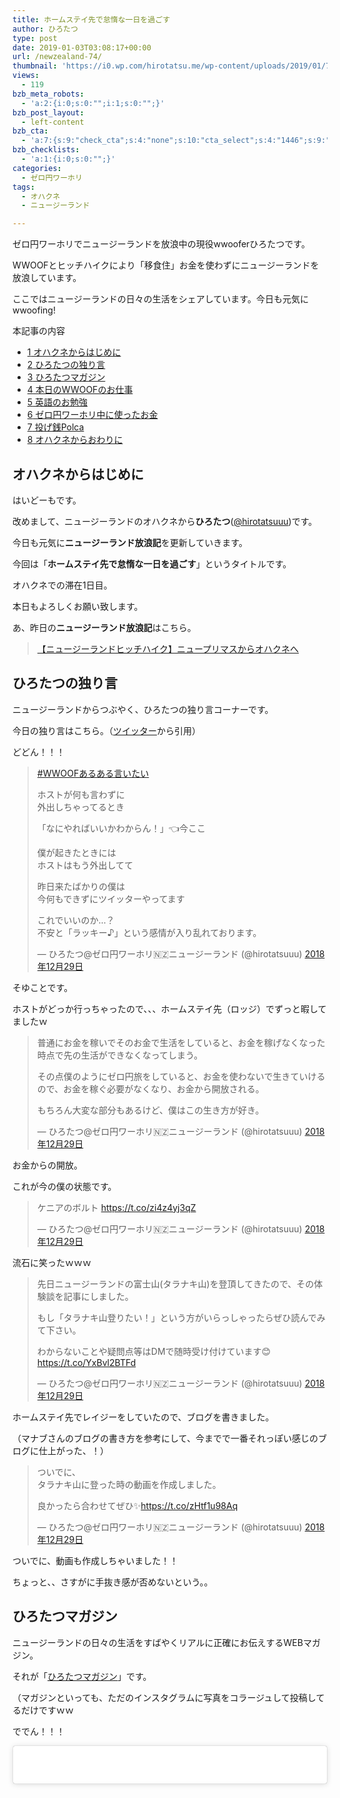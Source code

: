 ```yaml
---
title: ホームステイ先で怠惰な一日を過ごす
author: ひろたつ
type: post
date: 2019-01-03T03:08:17+00:00
url: /newzealand-74/
thumbnail: 'https://i0.wp.com/hirotatsu.me/wp-content/uploads/2019/01/79b22ab4789dda60784a58d597ae274b.png?fit=304%2C171&ssl=1'
views:
  - 119
bzb_meta_robots:
  - 'a:2:{i:0;s:0:"";i:1;s:0:"";}'
bzb_post_layout:
  - left-content
bzb_cta:
  - 'a:7:{s:9:"check_cta";s:4:"none";s:10:"cta_select";s:4:"1446";s:9:"org_title";s:0:"";s:9:"org_image";s:0:"";s:11:"org_content";s:0:"";s:15:"org_button_text";s:0:"";s:14:"org_button_url";s:0:"";}'
bzb_checklists:
  - 'a:1:{i:0;s:0:"";}'
categories:
  - ゼロ円ワーホリ
tags:
  - オハクネ
  - ニュージーランド

---
```

ゼロ円ワーホリでニュージーランドを放浪中の現役wwooferひろたつです。
  
WWOOFとヒッチハイクにより「移食住」お金を使わずにニュージーランドを放浪しています。
  
ここではニュージーランドの日々の生活をシェアしています。今日も元気にwwoofing!

<!--more-->

<div id="toc_container" class="toc_transparent no_bullets">
  <p class="toc_title">
    本記事の内容
  </p>
  
  <ul class="toc_list">
    <li>
      <a href="#i"><span class="toc_number toc_depth_1">1</span> オハクネからはじめに</a>
    </li>
    <li>
      <a href="#i-2"><span class="toc_number toc_depth_1">2</span> ひろたつの独り言</a>
    </li>
    <li>
      <a href="#i-3"><span class="toc_number toc_depth_1">3</span> ひろたつマガジン</a>
    </li>
    <li>
      <a href="#WWOOF"><span class="toc_number toc_depth_1">4</span> 本日のWWOOFのお仕事</a>
    </li>
    <li>
      <a href="#i-4"><span class="toc_number toc_depth_1">5</span> 英語のお勉強</a>
    </li>
    <li>
      <a href="#i-5"><span class="toc_number toc_depth_1">6</span> ゼロ円ワーホリ中に使ったお金</a>
    </li>
    <li>
      <a href="#Polca"><span class="toc_number toc_depth_1">7</span> 投げ銭Polca</a>
    </li>
    <li>
      <a href="#i-6"><span class="toc_number toc_depth_1">8</span> オハクネからおわりに</a>
    </li>
  </ul>
</div>

## <span id="i">オハクネからはじめに</span>

はいどーもです。
  
改めまして、ニュージーランドのオハクネから**ひろたつ**</a>(<a href="https://twitter.com/hirotatsuuu" rel="noopener" target="_blank">@hirotatsuuu</a>)です。
  
今日も元気に**ニュージーランド放浪記**を更新していきます。

今回は「**ホームステイ先で怠惰な一日を過ごす**」というタイトルです。

オハクネでの滞在1日目。

本日もよろしくお願い致します。

あ、昨日の**ニュージーランド放浪記**はこちら。

<blockquote class="wp-embedded-content" data-secret="YStK3PUBbk">
  <p>
    <a href="https://hirotatsu.me/newzealand-73/">【ニュージーランドヒッチハイク】ニュープリマスからオハクネへ</a>
  </p>
</blockquote>

<iframe class="wp-embedded-content" sandbox="allow-scripts" security="restricted" style="position: absolute; clip: rect(1px, 1px, 1px, 1px);" src="https://hirotatsu.me/newzealand-73/embed/#?secret=YStK3PUBbk" data-secret="YStK3PUBbk" width="500" height="282" title="&#8220;【ニュージーランドヒッチハイク】ニュープリマスからオハクネへ&#8221; &#8212; 世界のひろたつから" frameborder="0" marginwidth="0" marginheight="0" scrolling="no"></iframe>

## <span id="i-2">ひろたつの独り言</span>

ニュージーランドからつぶやく、ひろたつの独り言コーナーです。

今日の独り言はこちら。（<a href="https://twitter.com/hirotatsuuu" rel="noopener" target="_blank">ツイッター</a>から引用）

どどん！！！

<blockquote class="twitter-tweet" data-lang="ja">
  <p lang="ja" dir="ltr">
    <a href="https://twitter.com/hashtag/WWOOF%E3%81%82%E3%82%8B%E3%81%82%E3%82%8B%E8%A8%80%E3%81%84%E3%81%9F%E3%81%84?src=hash&ref_src=twsrc%5Etfw">#WWOOFあるある言いたい</a>
  </p>
  
  <p>
    ホストが何も言わずに<br />外出しちゃってるとき
  </p>
  
  <p>
    「なにやればいいかわからん！」👈今ここ
  </p>
  
  <p>
    僕が起きたときには<br />ホストはもう外出してて
  </p>
  
  <p>
    昨日来たばかりの僕は<br />今何もできずにツイッターやってます
  </p>
  
  <p>
    これでいいのか&#8230;？<br />不安と「ラッキー♪」という感情が入り乱れております。
  </p>
  
  <p>
    &mdash; ひろたつ@ゼロ円ワーホリ🇳🇿ニュージーランド (@hirotatsuuu) <a href="https://twitter.com/hirotatsuuu/status/1078804680707268608?ref_src=twsrc%5Etfw">2018年12月29日</a>
  </p>
</blockquote>



そゆことです。
  
ホストがどっか行っちゃったので、、、ホームステイ先（ロッジ）でずっと暇してましたｗ

<blockquote class="twitter-tweet" data-lang="ja">
  <p lang="ja" dir="ltr">
    普通にお金を稼いでそのお金で生活をしていると、お金を稼げなくなった時点で先の生活ができなくなってしまう。
  </p>
  
  <p>
    その点僕のようにゼロ円旅をしていると、お金を使わないで生きていけるので、お金を稼ぐ必要がなくなり、お金から開放される。
  </p>
  
  <p>
    もちろん大変な部分もあるけど、僕はこの生き方が好き。
  </p>
  
  <p>
    &mdash; ひろたつ@ゼロ円ワーホリ🇳🇿ニュージーランド (@hirotatsuuu) <a href="https://twitter.com/hirotatsuuu/status/1078845786148954112?ref_src=twsrc%5Etfw">2018年12月29日</a>
  </p>
</blockquote>



お金からの開放。
  
これが今の僕の状態です。

<blockquote class="twitter-tweet" data-lang="ja">
  <p lang="ja" dir="ltr">
    ケニアのボルト <a href="https://t.co/zi4z4yj3qZ">https://t.co/zi4z4yj3qZ</a>
  </p>
  
  <p>
    &mdash; ひろたつ@ゼロ円ワーホリ🇳🇿ニュージーランド (@hirotatsuuu) <a href="https://twitter.com/hirotatsuuu/status/1078931532515921925?ref_src=twsrc%5Etfw">2018年12月29日</a>
  </p>
</blockquote>



流石に笑ったｗｗｗ

<blockquote class="twitter-tweet" data-lang="ja">
  <p lang="ja" dir="ltr">
    先日ニュージーランドの富士山(タラナキ山)を登頂してきたので、その体験談を記事にしました。
  </p>
  
  <p>
    もし「タラナキ山登りたい！」という方がいらっしゃったらぜひ読んでみて下さい。
  </p>
  
  <p>
    わからないことや疑問点等はDMで随時受け付けています😊<a href="https://t.co/YxBvl2BTFd">https://t.co/YxBvl2BTFd</a>
  </p>
  
  <p>
    &mdash; ひろたつ@ゼロ円ワーホリ🇳🇿ニュージーランド (@hirotatsuuu) <a href="https://twitter.com/hirotatsuuu/status/1078961278238879744?ref_src=twsrc%5Etfw">2018年12月29日</a>
  </p>
</blockquote>



ホームステイ先でレイジーをしていたので、ブログを書きました。
  
（マナブさんのブログの書き方を参考にして、今までで一番それっぽい感じのブログに仕上がった、！）

<blockquote class="twitter-tweet" data-lang="ja">
  <p lang="ja" dir="ltr">
    ついでに、<br />タラナキ山に登った時の動画を作成しました。
  </p>
  
  <p>
    良かったら合わせてぜひ✨<a href="https://t.co/zHtf1u98Aq">https://t.co/zHtf1u98Aq</a>
  </p>
  
  <p>
    &mdash; ひろたつ@ゼロ円ワーホリ🇳🇿ニュージーランド (@hirotatsuuu) <a href="https://twitter.com/hirotatsuuu/status/1078983771662180352?ref_src=twsrc%5Etfw">2018年12月29日</a>
  </p>
</blockquote>



ついでに、動画も作成しちゃいました！！
  
ちょっと、、さすがに手抜き感が否めないという。。

## <span id="i-3">ひろたつマガジン</span>

ニュージーランドの日々の生活をすばやくリアルに正確にお伝えするWEBマガジン。
  
それが「<a href="https://www.instagram.com/hirotatsu_mag" rel="noopener" target="_blank">ひろたつマガジン</a>」です。
  
（マガジンといっても、ただのインスタグラムに写真をコラージュして投稿してるだけですｗｗ

ででん！！！

<blockquote class="instagram-media" data-instgrm-permalink="https://www.instagram.com/p/BsBZZ1-A2-x/?utm_source=ig_embed&utm_medium=loading" data-instgrm-version="12" style=" background:#FFF; border:0; border-radius:3px; box-shadow:0 0 1px 0 rgba(0,0,0,0.5),0 1px 10px 0 rgba(0,0,0,0.15); margin: 1px; max-width:540px; min-width:326px; padding:0; width:99.375%; width:-webkit-calc(100% - 2px); width:calc(100% - 2px);">
  <div style="padding:16px;">
    <a href="https://www.instagram.com/p/BsBZZ1-A2-x/?utm_source=ig_embed&utm_medium=loading" style=" background:#FFFFFF; line-height:0; padding:0 0; text-align:center; text-decoration:none; width:100%;" target="_blank"> </p> 
    
    <div style=" display: flex; flex-direction: row; align-items: center;">
      <div style="background-color: #F4F4F4; border-radius: 50%; flex-grow: 0; height: 40px; margin-right: 14px; width: 40px;">
      </div>
      
      <div style="display: flex; flex-direction: column; flex-grow: 1; justify-content: center;">
        <div style=" background-color: #F4F4F4; border-radius: 4px; flex-grow: 0; height: 14px; margin-bottom: 6px; width: 100px;">
        </div>
        
        <div style=" background-color: #F4F4F4; border-radius: 4px; flex-grow: 0; height: 14px; width: 60px;">
        </div>
      </div>
    </div>
    
    <div style="padding: 19% 0;">
    </div>
    
    <div style="display:block; height:50px; margin:0 auto 12px; width:50px;">
      <svg width="50px" height="50px" viewBox="0 0 60 60" version="1.1" xmlns="https://www.w3.org/2000/svg" xmlns:xlink="https://www.w3.org/1999/xlink"><g stroke="none" stroke-width="1" fill="none" fill-rule="evenodd"><g transform="translate(-511.000000, -20.000000)" fill="#000000"><g><path d="M556.869,30.41 C554.814,30.41 553.148,32.076 553.148,34.131 C553.148,36.186 554.814,37.852 556.869,37.852 C558.924,37.852 560.59,36.186 560.59,34.131 C560.59,32.076 558.924,30.41 556.869,30.41 M541,60.657 C535.114,60.657 530.342,55.887 530.342,50 C530.342,44.114 535.114,39.342 541,39.342 C546.887,39.342 551.658,44.114 551.658,50 C551.658,55.887 546.887,60.657 541,60.657 M541,33.886 C532.1,33.886 524.886,41.1 524.886,50 C524.886,58.899 532.1,66.113 541,66.113 C549.9,66.113 557.115,58.899 557.115,50 C557.115,41.1 549.9,33.886 541,33.886 M565.378,62.101 C565.244,65.022 564.756,66.606 564.346,67.663 C563.803,69.06 563.154,70.057 562.106,71.106 C561.058,72.155 560.06,72.803 558.662,73.347 C557.607,73.757 556.021,74.244 553.102,74.378 C549.944,74.521 548.997,74.552 541,74.552 C533.003,74.552 532.056,74.521 528.898,74.378 C525.979,74.244 524.393,73.757 523.338,73.347 C521.94,72.803 520.942,72.155 519.894,71.106 C518.846,70.057 518.197,69.06 517.654,67.663 C517.244,66.606 516.755,65.022 516.623,62.101 C516.479,58.943 516.448,57.996 516.448,50 C516.448,42.003 516.479,41.056 516.623,37.899 C516.755,34.978 517.244,33.391 517.654,32.338 C518.197,30.938 518.846,29.942 519.894,28.894 C520.942,27.846 521.94,27.196 523.338,26.654 C524.393,26.244 525.979,25.756 528.898,25.623 C532.057,25.479 533.004,25.448 541,25.448 C548.997,25.448 549.943,25.479 553.102,25.623 C556.021,25.756 557.607,26.244 558.662,26.654 C560.06,27.196 561.058,27.846 562.106,28.894 C563.154,29.942 563.803,30.938 564.346,32.338 C564.756,33.391 565.244,34.978 565.378,37.899 C565.522,41.056 565.552,42.003 565.552,50 C565.552,57.996 565.522,58.943 565.378,62.101 M570.82,37.631 C570.674,34.438 570.167,32.258 569.425,30.349 C568.659,28.377 567.633,26.702 565.965,25.035 C564.297,23.368 562.623,22.342 560.652,21.575 C558.743,20.834 556.562,20.326 553.369,20.18 C550.169,20.033 549.148,20 541,20 C532.853,20 531.831,20.033 528.631,20.18 C525.438,20.326 523.257,20.834 521.349,21.575 C519.376,22.342 517.703,23.368 516.035,25.035 C514.368,26.702 513.342,28.377 512.574,30.349 C511.834,32.258 511.326,34.438 511.181,37.631 C511.035,40.831 511,41.851 511,50 C511,58.147 511.035,59.17 511.181,62.369 C511.326,65.562 511.834,67.743 512.574,69.651 C513.342,71.625 514.368,73.296 516.035,74.965 C517.703,76.634 519.376,77.658 521.349,78.425 C523.257,79.167 525.438,79.673 528.631,79.82 C531.831,79.965 532.853,80.001 541,80.001 C549.148,80.001 550.169,79.965 553.369,79.82 C556.562,79.673 558.743,79.167 560.652,78.425 C562.623,77.658 564.297,76.634 565.965,74.965 C567.633,73.296 568.659,71.625 569.425,69.651 C570.167,67.743 570.674,65.562 570.82,62.369 C570.966,59.17 571,58.147 571,50 C571,41.851 570.966,40.831 570.82,37.631"></path></g></g></g></svg>
    </div>
    
    <div style="padding-top: 8px;">
      <div style=" color:#3897f0; font-family:Arial,sans-serif; font-size:14px; font-style:normal; font-weight:550; line-height:18px;">
        View this post on Instagram
      </div>
    </div>
    
    <div style="padding: 12.5% 0;">
    </div>
    
    <div style="display: flex; flex-direction: row; margin-bottom: 14px; align-items: center;">
      <div>
        <div style="background-color: #F4F4F4; border-radius: 50%; height: 12.5px; width: 12.5px; transform: translateX(0px) translateY(7px);">
        </div>
        
        <div style="background-color: #F4F4F4; height: 12.5px; transform: rotate(-45deg) translateX(3px) translateY(1px); width: 12.5px; flex-grow: 0; margin-right: 14px; margin-left: 2px;">
        </div>
        
        <div style="background-color: #F4F4F4; border-radius: 50%; height: 12.5px; width: 12.5px; transform: translateX(9px) translateY(-18px);">
        </div>
      </div>
      
      <div style="margin-left: 8px;">
        <div style=" background-color: #F4F4F4; border-radius: 50%; flex-grow: 0; height: 20px; width: 20px;">
        </div>
        
        <div style=" width: 0; height: 0; border-top: 2px solid transparent; border-left: 6px solid #f4f4f4; border-bottom: 2px solid transparent; transform: translateX(16px) translateY(-4px) rotate(30deg)">
        </div>
      </div>
      
      <div style="margin-left: auto;">
        <div style=" width: 0px; border-top: 8px solid #F4F4F4; border-right: 8px solid transparent; transform: translateY(16px);">
        </div>
        
        <div style=" background-color: #F4F4F4; flex-grow: 0; height: 12px; width: 16px; transform: translateY(-4px);">
        </div>
        
        <div style=" width: 0; height: 0; border-top: 8px solid #F4F4F4; border-left: 8px solid transparent; transform: translateY(-4px) translateX(8px);">
        </div>
      </div>
    </div>
    
    <div style="display: flex; flex-direction: column; flex-grow: 1; justify-content: center; margin-bottom: 24px;">
      <div style=" background-color: #F4F4F4; border-radius: 4px; flex-grow: 0; height: 14px; margin-bottom: 6px; width: 224px;">
      </div>
      
      <div style=" background-color: #F4F4F4; border-radius: 4px; flex-grow: 0; height: 14px; width: 144px;">
      </div>
    </div>
    
    <p>
      </a>
    </p>
    
    <p style=" color:#c9c8cd; font-family:Arial,sans-serif; font-size:14px; line-height:17px; margin-bottom:0; margin-top:8px; overflow:hidden; padding:8px 0 7px; text-align:center; text-overflow:ellipsis; white-space:nowrap;">
      <a href="https://www.instagram.com/p/BsBZZ1-A2-x/?utm_source=ig_embed&utm_medium=loading" style=" color:#c9c8cd; font-family:Arial,sans-serif; font-size:14px; font-style:normal; font-weight:normal; line-height:17px; text-decoration:none;" target="_blank">ひろたつマガジンさん(@hirotatsu_mag)がシェアした投稿</a> &#8211; <time style=" font-family:Arial,sans-serif; font-size:14px; line-height:17px;" datetime="2018-12-30T18:38:49+00:00">2018年12月月30日午前10時38分PST</time>
    </p></div> </blockquote> 
    
    <p>
    </p>
    
    <p>
      丸一日ホームステイ先でレイジーしてましたｗ<br /> だって〜〜&#8230;<br /> ま、こういう日もあっていいかな〜と。笑
    </p>
    
    <p>
      フォローお待ちしてます😉<br /> 👉<a href="https://www.instagram.com/hirotatsu_mag" rel="noopener" target="_blank">ひろたつマガジン</a>
    </p>
    
    <p>
      あ、こちらもよければぜひぜひ〜（一応本垢ｗ<br /> 👉<a href="https://www.instagram.com/hirotatsuuuu" rel="noopener" target="_blank">世界のひろたつから</a>
    </p>
    
    <h2>
      <span id="WWOOF">本日のWWOOFのお仕事</span>
    </h2>
    
    <p>
      無し！ですね笑<br /> ホストがいなかったら、何もできません〜
    </p>
    
    <h2>
      <span id="i-4">英語のお勉強</span>
    </h2>
    
    <p>
      ここでは、毎日僕が新しく覚えた英語を3つご紹介します。<br /> 僕の英語力の低さが露呈しますが、、しゃーなしｗ
    </p>
    
    <ul>
      <li>
        goldfish 金魚
      </li>
      <li>
        grasshopper バッタ
      </li>
      <li>
        dragonfly トンボ
      </li>
    </ul>
    
    <p>
      ちょっとカッコイ系のやつｗ<br /> 意外と知らないな〜と。
    </p>
    
    <h2>
      <span id="i-5">ゼロ円ワーホリ中に使ったお金</span>
    </h2>
    
    <p>
      まず、本日使ったお金をシェアします。
    </p>
    
    <p>
      本日使ったお金は、、、
    </p>
    
    <p>
      0円！！！
    </p>
    
    <p>
      本日もお金を使わずに一日を生きました。
    </p>
    
    <p>
      また、ゼロ円ワーホリ中に使ったお金の総額を完全公開しています！！
    </p>
    
    <p>
      こちら👇👇👇
    </p>
    
    <blockquote class="wp-embedded-content" data-secret="jOdSlnWxYb">
      <p>
        <a href="https://hirotatsu.me/use-money-total/">ゼロ円ワーホリで使ったお金を完全公開【使うたびに更新します】</a>
      </p>
    </blockquote>
    
    <p>
      <iframe class="wp-embedded-content" sandbox="allow-scripts" security="restricted" style="position: absolute; clip: rect(1px, 1px, 1px, 1px);" src="https://hirotatsu.me/use-money-total/embed/#?secret=jOdSlnWxYb" data-secret="jOdSlnWxYb" width="500" height="282" title="&#8220;ゼロ円ワーホリで使ったお金を完全公開【使うたびに更新します】&#8221; &#8212; 世界のひろたつから" frameborder="0" marginwidth="0" marginheight="0" scrolling="no"></iframe>
    </p>
    
    <h2>
      <span id="Polca">投げ銭Polca</span>
    </h2>
    
    <p>
      最後に、<strong>ひろたつ</strong></a>(<a href="https://twitter.com/hirotatsuuu" rel="noopener" target="_blank">@hirotatsuuu</a>)への投げ銭Polcaの宣伝をさせて下さい。<br /> 現在僕はニュージーランドで「ゼロ円ワーホリ」という活動をしています。<br /> できる限りお金は使わずに生活をしていますが、お金を使わなければならないタイミングもあります。<br /> 僕の目標は一年間のワーホリで全ての使うお金を10万円に抑えようと考えています。<br /> （家から空港までの電車代から飛行機代、船、WWOOFの年会費からサーバ代までを含めます）<br /> そして、その10万円をクラウドファンディングでご支援頂けることが出来たら「ゼロ円ワーホリ」が実現できると考えています。<br /> もしよければ、ほんの少しだけ僕に支援をして頂けないでしょうか？<br /> 僕のチャレンジである「ゼロ円ワーホリの実現」のためにほんのちょっとのご支援頂けると幸いです。<br /> （下の画像がPolcaへのリンクとなっています。）
    </p>
    
    <p>
      <a href="https://polca.jp/projects/BdnNS0tN1jN" rel="noopener" target="_blank"><img src="https://i0.wp.com/hirotatsu.me/wp-content/uploads/2018/12/c9e782f96564e1c68a649c17e6833017.png?resize=1540%2C1800&#038;ssl=1" alt="ゼロ円ワーホリを実現したい" width="1540" height="1800" class="size-full wp-image-1406" srcset="https://i0.wp.com/hirotatsu.me/wp-content/uploads/2018/12/c9e782f96564e1c68a649c17e6833017.png?w=1540&ssl=1 1540w, https://i0.wp.com/hirotatsu.me/wp-content/uploads/2018/12/c9e782f96564e1c68a649c17e6833017.png?resize=257%2C300&ssl=1 257w, https://i0.wp.com/hirotatsu.me/wp-content/uploads/2018/12/c9e782f96564e1c68a649c17e6833017.png?resize=768%2C898&ssl=1 768w, https://i0.wp.com/hirotatsu.me/wp-content/uploads/2018/12/c9e782f96564e1c68a649c17e6833017.png?resize=876%2C1024&ssl=1 876w, https://i0.wp.com/hirotatsu.me/wp-content/uploads/2018/12/c9e782f96564e1c68a649c17e6833017.png?resize=183%2C214&ssl=1 183w, https://i0.wp.com/hirotatsu.me/wp-content/uploads/2018/12/c9e782f96564e1c68a649c17e6833017.png?resize=222%2C260&ssl=1 222w" sizes="(max-width: 1000px) 100vw, 1000px" data-recalc-dims="1" /></a>
    </p>
    
    <p>
      詳しく(リターンの詳細など)は「<a href="https://hirotatsu.me/use-money-total/" rel="noopener" target="_blank">ゼロ円ワーホリで使ったお金を完全公開【使うたびに更新します】</a>」に書いてあります。<br /> 何卒、よろしくお願い致します。
    </p>
    
    <h2>
      <span id="i-6">オハクネからおわりに</span>
    </h2>
    
    <p>
      本日の一日はいかがだったでしょうか。<br /> ワーホリや留学を考えてる人、WWOOFやhelpx,workawayなどのワークエクスチェンジを使ってホームステイをしようと考えてる人、お金を使わずに海外に長期滞在しようと考えてる人へ、何かの参考になれば幸いです。
    </p>
    
    <p>
      以上、<span style="color: blue; font-weight: bold;">ゼロ円ワーホリでニュージーランドを放浪</span>している<strong>ひろたつ</strong></a>(<a href="https://twitter.com/hirotatsuuu" rel="noopener" target="_blank">@hirotatsuuu</a>)の一日でした。
    </p>
    
    <p>
      最後まで読んでくださり、ありがとうございました。<br /> 僕のニュージーランド放浪はこれからも続きます。<br /> なので、明日の<strong>ニュージーランド放浪記</strong>もぜひ見てくださいな〜<br /> コメント等もお待ちしてます😉（DMでもツイッターのリプライでもなんでも受け付けてます！）
    </p>
    
    <div style="font-size: 0px; height: 0px; line-height: 0px; margin: 0; padding: 0; clear: both;">
    </div>
